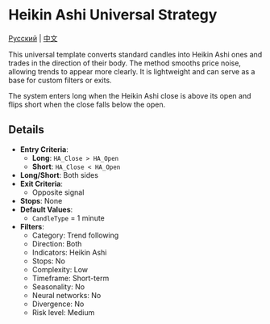 # Heikin Ashi Universal Strategy
[Русский](README_ru.md) | [中文](README_cn.md)

This universal template converts standard candles into Heikin Ashi ones and trades in the direction of their body. The method smooths price noise, allowing trends to appear more clearly. It is lightweight and can serve as a base for custom filters or exits.

The system enters long when the Heikin Ashi close is above its open and flips short when the close falls below the open.

## Details

- **Entry Criteria**:
  - **Long**: `HA_Close > HA_Open`
  - **Short**: `HA_Close < HA_Open`
- **Long/Short**: Both sides
- **Exit Criteria**:
  - Opposite signal
- **Stops**: None
- **Default Values**:
  - `CandleType` = 1 minute
- **Filters**:
  - Category: Trend following
  - Direction: Both
  - Indicators: Heikin Ashi
  - Stops: No
  - Complexity: Low
  - Timeframe: Short-term
  - Seasonality: No
  - Neural networks: No
  - Divergence: No
  - Risk level: Medium
